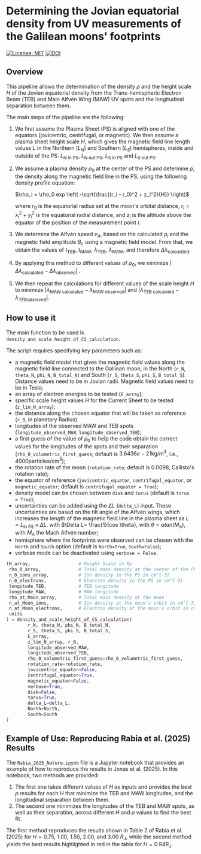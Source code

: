 # Determining the Jovian equatorial density from UV measurements of the Galilean moons' footprints

[![License: MIT](https://img.shields.io/badge/License-MIT-yellow.svg)](https://opensource.org/licenses/MIT)
[![DOI](https://zenodo.org/badge/876014209.svg)](https://zenodo.org/badge/latestdoi/876014209)


## Overview
This pipeline allows the determination of the density $\rho$ and the height scale $H$ of the Jovian equatorial density from the Trans-hemispheric Electron Beam (TEB) and Main Alfvén Wing (MAW) UV spots and the longitudinal separation between them.

The main steps of the pipeline are the following:

1. We first assume the Plasma Sheet (PS) is aligned with one of the equators (jovicentric, centrifugal, or magnetic). We then assume a plasma sheet height scale  $H$, which gives the magnetic field line length values $L$ in the Northern ($L_N$) and Southern ($L_S$) hemispheres, inside and outside of the PS: $L_\text{N in PS}$, $L_\text{N out PS}$, $L_\text{S in PS}$ and $L_\text{S out PS}$.

2. We assume a plasma density  $\rho_0$  at the center of the PS and determine $\rho$, the density along the magnetic field line in the PS, using the following density profile equation:  

   $\rho_i = \rho_0 exp \left( -\sqrt{\frac{(r_i - r_0)^2 + z_i^2}{H}} \right)$
   
   where $r_0$  is the equatorial radius set at the moon's orbital distance, $r_i = x_i^2+ y_i^2$ is the equatorial radial distance, and  $z_i$  is the altitude above the equator of the position of the measurement point $i$.

3. We determine the Alfvén speed $v_A$, based on the calculated  $\rho_i$  and the magnetic field amplitude $B_i$, using a magnetic field model. From that, we obtain the values of $t_\text{TEB}$, $t_\text{MAW}$, $\lambda_\text{TEB}$, $\lambda_\text{MAW}$, and therefore $\Delta \lambda_\text{calculated}$.

4. By applying this method to different values of $\rho_0$, we minimize $|\Delta \lambda_\text{calculated} - \Delta \lambda_\text{observed}|$ .

5. We then repeat the calculations for different values of the scale height $H$ to minimize $|\lambda_\text{MAW calculated} - \lambda_\text{MAW observed}|$  and $|\lambda_\text{TEB calculated} - \lambda_{TEB observed}|$.

## How to use it

The main function to be used is ```density_and_scale_height_of_CS_calculation```.

The script requires specifying key parameters such as:
  - a magnetic field model that gives the magnetic field values along the magnetic field line connected to the Galilean moon, in the North (`r_N`, `theta_N`, `phi_N`, `B_total_N`) and South (`r_S`, `theta_S`, `phi_S`, `B_total_S`). Distance values need to be in Jovian radii. Magnetic field values need to be in Tesla;
  - an array of electron energies to be tested (`E_array`);
  - specific scale height values $H$ for the Current Sheet to be tested (`z_lim_N_array`);
  - the distance along the chosen equator that will be taken as reference (`r_0`, in planetary Radius)
  - longitudes of the observed MAW and TEB spots (`longitude_observed_MAW`, `longitude_observed_TEB`);
  - a first guess of the value of $\rho_0$ to help the code obtain the correct values for the longitudes of the spots and their separation (`rho_0_volumetric_first_guess`; default is $3.6436e-21 \text{kg/m}^3$, i.e., $4000 \text{particles/cm}^3$);
  - the rotation rate of the moon (`rotation_rate`; default is $0.0098$, Callisto's rotation rate);
  - the equator of reference (`jovicentric_equator`, `centrifugal_equator`, or `magnetic_equator`; default is `centrifugal_equator = True`);
  - density model can be chosen between `disk` and `torus` (default is `torus = True`);
  - uncertainties can be added using the $\Delta L$ (`delta_L`) input. These uncertainties are based on the tilt angle of the Alfvén wings, which increases the length of the magnetic field line in the plasma sheet as $L = L_\text{in PS} \times \Delta L$, with $\Delta L= \frac{1}{cos \theta}, with $\theta = atan(M_A)$, with $M_A$ the Mach Alfvén number;
  - hemisphere where the footprints were observed can be chosen with the `North` and `South` option (default is `North=True`, `South=False`);
  - verbose mode can be deactivated using `verbose = False`.

```python
(H_array,                  # Height Scale in Rp
 rho_0_array,              # Total mass density at the center of the PS in kg/cm^3
 n_0_ions_array,           # Ion density in the PS in cm^{-3}
 n_0_electrons,            # Electron density in the PS in cm^{-3}
 longitude_TEB,            # TEB longitude
 longitude_MAW,            # MAW longitude
 rho_at_Moon_array,        # Total mass density at the moon
 n_at_Moon_ions,           # Ion density at the moon's orbit in cm^{-3}
 n_at_Moon_electrons,      # Electron density at the moon's orbit in cm^{-3}
 units
) = density_and_scale_height_of_CS_calculation(
        r_N, theta_N, phi_N, B_total_N,
        r_S, theta_S, phi_S, B_total_S,
        E_array,
        z_lim_N_array, r_0,
        longitude_observed_MAW,
        longitude_observed_TEB,
        rho_0_volumetric_first_guess=rho_0_volumetric_first_guess,
        rotation_rate=rotation_rate,
        jovicentric_equator=False,
        centrifugal_equator=True,
        magnetic_equator=False,
        verbose=True,
        disk=False,
        torus=True,
        delta_L=delta_L,
        North=North,
        South=South
)
```


## Example of Use: Reproducing Rabia et al. (2025) Results

The `Rabia_2025_Nature.ipynb` file is a Jupyter notebook that provides an example of how to reproduce the results in Jonas et al. (2025).
In this notebook, two methods are provided:
1. The first one takes different values of $H$ as inputs and provides the best $\rho$ results for each $H$ that minimize the TEB and MAW longitudes, and the longitudinal separation between them.
2. The second one minimizes the longitudes of the TEB and MAW spots, as well as their separation, across different $H$ and $\rho$ values to find the best fit.

The first method reproduces the results shown in Table 2 of Rabia et al. (2025) for $H=0.75$, $1.00$, $1.50$, $2.00$, and $3.00$ $R_\text{J}$​, while the second method yields the best results highlighted in red in the table for $H=0.94 \text{R}_\text{J}$​.

